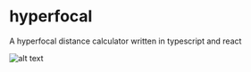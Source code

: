 # hyperfocal
A hyperfocal distance calculator written in typescript and react

![alt text](https://travis-ci.org/jhuleatt/hyperfocal.svg "Build Status")
